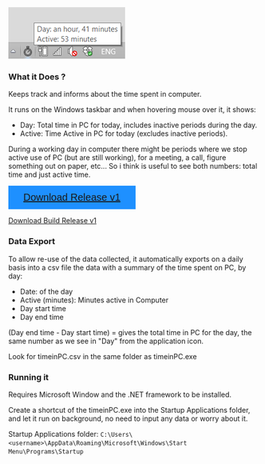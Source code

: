 
![Time in PC](https://raw.githubusercontent.com/al3xandr3/timeinPC/master/timeinPC.png)

### What it Does ?

Keeps track and informs about the time spent in computer.

It runs on the Windows taskbar and when hovering mouse over it, it shows:
- Day: Total time in PC for today, includes inactive periods during the day.
- Active: Time Active in PC for today (excludes inactive periods).

During a working day in computer there might be periods where we stop active use of PC (but are still working), for a meeting, a call, figure something out on paper, etc... So i think is useful to see both numbers: total time and just active time.


<!-- Add icon library -->
<link rel="stylesheet" href="https://cdnjs.cloudflare.com/ajax/libs/font-awesome/4.7.0/css/font-awesome.min.css">

<style>
.btn {
  background-color: DodgerBlue;
  border: none;
  color: white;
  padding: 12px 30px;
  cursor: pointer;
  font-size: 20px;
}


.btn:hover {
  background-color: RoyalBlue;
}
</style>

<!-- Auto width -->
<button class="btn"><i class="fa fa-download"></i> <a href="https://github.com/al3xandr3/timeinPC/releases/download/v1/timeinPC.v1.zip">Download Release v1</a></button>

[Download Build Release v1](https://github.com/al3xandr3/timeinPC/releases/download/v1/timeinPC.v1.zip)


### Data Export

To allow re-use of the data collected, it automatically exports on a daily basis into a csv file the data with a summary of the time spent on PC, by day:
- Date: of the day
- Active (minutes): Minutes active in Computer
- Day start time
- Day end time

(Day end time - Day start time)  = gives the total time in PC for the day, the same number as we see in "Day" from the application icon.

Look for timeinPC.csv in the same folder as timeinPC.exe

### Running it

Requires Microsoft Window and the .NET framework to be installed.

Create a shortcut of the timeinPC.exe into the Startup Applications folder, and let it run on background, no need to input any data or worry about it. 

Startup Applications folder: `C:\Users\<username>\AppData\Roaming\Microsoft\Windows\Start Menu\Programs\Startup`

<script type="text/javascript">
$('aside#sidebar a.button').href = "https://github.com/al3xandr3/timeinPC/releases/download/v1/timeinPC.v1.zip";
</script>
